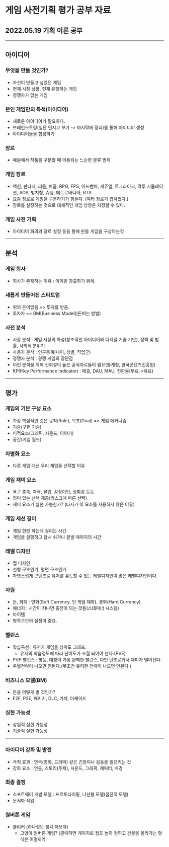 # 게임 사전기획 평가 공부 자료

## 2022.05.19 기획 이론 공부

***

## 아이디어

### 무엇을 만들 것인가?
- 자신이 만들고 싶었던 게임
- 현재 시장 상황, 현재 유행하는 게임
- 경쟁자가 없는 게임

### 본인 게임만의 특색(아이디어)
- 새로운 아이디어가 필요하다.
- 브레인스토밍(일단 던지고 보기 -> 마지막에 정리)를 통해 아이디어 생성
- 아이디어들을 합성하기

### 장르
- 예술에서 작품을 구분할 때 이용되는 느슨한 분류 범위

### 게임 장르
- 액션, 판타지, 리듬, 퍼즐, RPG, FPS, 어드벤처, 캐쥬얼, 로그라이크, 격투 시뮬레이션, AOS, 방치형, 슈팅, 메트로바니아, RTS
- 요즘 장르로 게임을 구분하기가 힘들다. (여러 장르가 겹쳐있다.)
- 장르를 설정하는 것으로 대체적인 게임 방향은 지정할 수 있다.

### 게임 사전 기획 
- 아이디어 회의와 장르 설정 등을 통해 만들 게임을 구상하는것

***

## 분석

### 게임 회사
- 회사가 존재하는 이유 : 이익을 창출하기 위해.

### 새롭게 만들어진 스타트업
- 위의 돈이없음 => 투자를 받음.
- 투자자 => BM[Business Model](돈버는 방법)

### 사전 분석
- 시장 분석 : 게임 시장의 특성(창조적인 아이디어와 디지털 기술 기반), 정책 및 법률, 사회적 분위기
- 사용자 분석 : 인구통계(나이, 성별, 직업군) 
- 경쟁자 분석 : 경쟁 게임의 장단점
- 이런 분석을 위해 신뢰성이 높은 공식자료들이 필요(통계청, 한국콘텐츠진흥원)
- KPI(Key Performance Indicator) : 매출, DAU, MAU, 전환율(무료->유료)

***

## 평가

### 게임의 기본 구성 요소
- 가장 핵심적인 것은 규칙(Rule), 목표(Goal) => 게임 메커니즘
- 기술(구현 기술)
- 미적요소(그래픽, 사운드, 이야기)
- 공간(게임 월드)

### 차별화 요소
- 다른 게임 대신 우리 게임을 선택할 이유

### 게임 재미 요소
- 욕구 충족, 자극, 몰입, 감정이입, 성취감 등등
- 의미 있는 선택 제공(리스크에 따른 선택)
- 재미 요소가 실현 가능한가? (타사가 이 요소를 사용하지 않은 이유)

### 게임 세션 길이
- 게임 한판 하는데 걸리는 시간
- 게임을 실행하고 잠시 쉬거나 끝낼 때까지의 시간

### 레벨 디자인
- 맵 디자인
- 선형 구조인가, 평면 구조인가
- 자연스럽게 콘텐츠로 유저를 유도할 수 있는 레벨디자인이 좋은 레벨디자인이다.

### 자원
- 돈, 화폐 : 연화(Soft Currency, 인 게임 재화), 경화(Hard Currency)
- 에너지 : 시간이 지나면 충전이 되는 것들(스테미너 시스템)
- 아이템
- 병목구간의 설정이 중요.

### 밸런스
- 학습곡선 : 유저가 게임을 성취도 그래프.
    - 유저의 학습정도에 따라 난이도가 조절 되어야 한다.(PVE)
- PVP 밸런스 : 평등, 대칭이 가장 완벽한 밸런스, 다만 단조로워서 재미가 떨어진다.
- 우월전략이 나오면 안된다.(무조건 유리한 전략이 나오면 안된다.)

### 비즈니스 모델(BM)
- 돈을 어떻게 벌 것인가?
- F2F, P2E, 패키지, DLC, 가챠, 아케이드

### 실현 가능성
- 상업적 실현 가능성
- 기술적 실현 가능성

***

### 아이디어 강화 및 발전
- 극적 효과 : 연극(영화, 드라마) 같은 긴장이나 감동을 일으키는 것
- 강화 요소 : 연출, 스토리(주제), 사운드, 그래픽, 캐릭터, 배경

### 최종 결정
- 소프트웨어 개발 모델 : 프로토타이핑, 나선형 모델(점진적 모델)
- 문서화 작업

### 원버튼 게임
- 클리커 (하나정도 생각 해보자)
    - 고양이 원버튼 게임? (클릭하면 게이지로 점프 높히 정하고 건물을 올라가는 형식은 어떨까?)